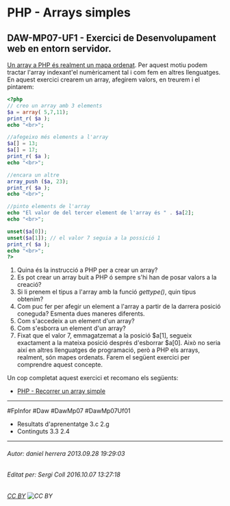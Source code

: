 # PHP - Arrays simples
## DAW-MP07-UF1 - Exercici de Desenvolupament web en entorn servidor.
[Un array a PHP és realment un mapa ordenat](http://www.php.net/manual/es/language.types.array.php). Per aquest motiu podem tractar l'array indexant'el numèricament tal i com fem en altres llenguatges. En aquest exercici crearem un array, afegirem valors, en treurem i el pintarem:


```php
<?php
// creo un array amb 3 elements
$a = array( 5,7,11);
print_r( $a );
echo "<br>";

//afegeixo més elements a l'array
$a[] = 13;  
$a[] = 17;
print_r( $a );
echo "<br>";

//encara un altre
array_push ($a, 23);
print_r( $a );
echo "<br>";

//pinto elements de l'array
echo "El valor de del tercer element de l'array és " . $a[2];
echo "<br>";

unset($a[0]); 
unset($a[1]); // el valor 7 seguia a la possició 1
print_r( $a );
echo "<br>";
?>

```
 1. Quina és la instrucció a PHP per a crear un array?
 2. Es pot crear un array buit a PHP ó sempre s'hi han de posar valors a la creació?
 3. Si li prenem el tipus a l'array amb la funció *gettype()*, quin tipus obtenim?
 4. Com puc fer per afegir un element a l'array a partir de la darrera posició coneguda? Esmenta dues maneres diferents.
 5. Com s'accedeix a un element d'un array?
 6. Com s'esborra un element d'un array?
 7. Fixat que el valor 7, emmagatzemat a la posició $a[1], segueix exactament a la mateixa posició després d'esborrar $a[0]. Això no seria així en altres llenguatges de programació, però a PHP els arrays, realment, són mapes ordenats. Farem el següent exercici per comprendre aquest concepte.  

Un cop completat aquest exercici et recomano els següents:

 * [PHP - Recorrer un array simple](/DAW/DAW-MP07/DAW-MP07-UF1/php-recorre-un-array-simple/readme.md)


---

#FpInfor #Daw #DawMp07 #DawMp07Uf01

* Resultats d'aprenentatge 3.c 2.g
* Continguts 3.3 2.4
---

###### Autor: daniel herrera 2013.09.28 19:29:03
###### Editat per: Sergi Coll 2016.10.07 13:27:18
###### [CC BY](https://creativecommons.org/licenses/by/4.0/) ![CC BY](https://licensebuttons.net/l/by/3.0/80x15.png)
